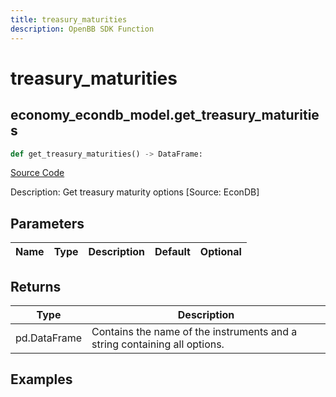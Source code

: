 ```yaml
---
title: treasury_maturities
description: OpenBB SDK Function
---
```


# treasury_maturities

## economy_econdb_model.get_treasury_maturities

```python title='openbb_terminal/economy/econdb_model.py'
def get_treasury_maturities() -> DataFrame:
```
[Source Code](https://github.com/OpenBB-finance/OpenBBTerminal/tree/main/openbb_terminal/economy/econdb_model.py#L829)

Description: Get treasury maturity options [Source: EconDB]

## Parameters

| Name | Type | Description | Default | Optional |
| ---- | ---- | ----------- | ------- | -------- |

## Returns

| Type | Description |
| ---- | ----------- |
| pd.DataFrame | Contains the name of the instruments and a string containing all options. |

## Examples

